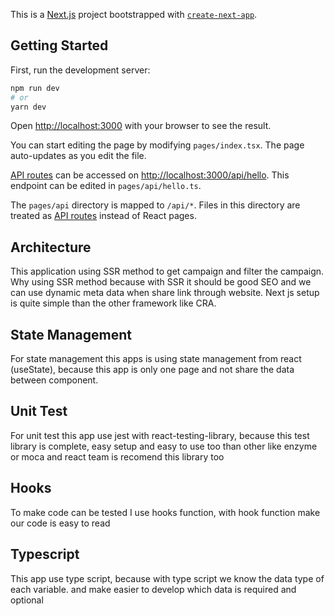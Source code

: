 This is a [Next.js](https://nextjs.org/) project bootstrapped with [`create-next-app`](https://github.com/vercel/next.js/tree/canary/packages/create-next-app).

## Getting Started

First, run the development server:

```bash
npm run dev
# or
yarn dev
```

Open [http://localhost:3000](http://localhost:3000) with your browser to see the result.

You can start editing the page by modifying `pages/index.tsx`. The page auto-updates as you edit the file.

[API routes](https://nextjs.org/docs/api-routes/introduction) can be accessed on [http://localhost:3000/api/hello](http://localhost:3000/api/hello). This endpoint can be edited in `pages/api/hello.ts`.

The `pages/api` directory is mapped to `/api/*`. Files in this directory are treated as [API routes](https://nextjs.org/docs/api-routes/introduction) instead of React pages.

## Architecture

This application using SSR method to get campaign and filter the campaign. Why using SSR method because with SSR it should be good SEO and we can use dynamic meta data when share link through website. Next js setup is quite simple than the other framework like CRA.

## State Management
For state management this apps is using state management from react (useState), because this app is only one page and not share the data between component.

## Unit Test 
For unit test this app use jest with react-testing-library, because this test library is complete, easy setup and easy to use too than other like enzyme or moca and react team is recomend this library too

## Hooks
To make code can be tested I use hooks function, with hook function make our code is easy to read

## Typescript
This app use type script, because with type script we know the data type of each variable. and make easier to develop which data is required and optional